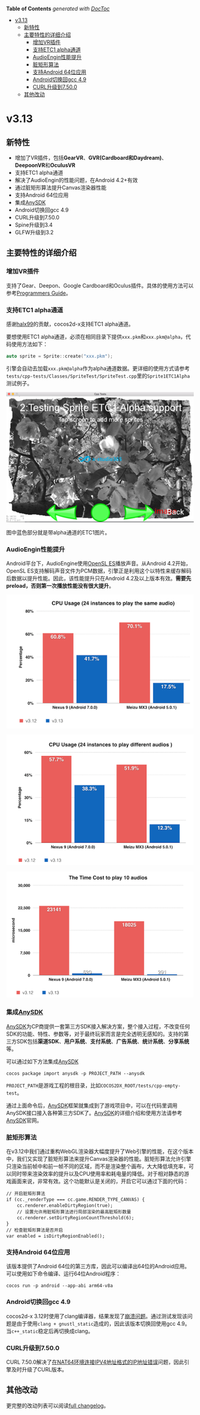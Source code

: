 <!-- START doctoc generated TOC please keep comment here to allow auto update -->
<!-- DON'T EDIT THIS SECTION, INSTEAD RE-RUN doctoc TO UPDATE -->
**Table of Contents**  *generated with [DocToc](https://github.com/thlorenz/doctoc)*

- [v3.13](#v313)
  - [新特性](#%E6%96%B0%E7%89%B9%E6%80%A7)
  - [主要特性的详细介绍](#%E4%B8%BB%E8%A6%81%E7%89%B9%E6%80%A7%E7%9A%84%E8%AF%A6%E7%BB%86%E4%BB%8B%E7%BB%8D)
    - [增加VR插件](#%E5%A2%9E%E5%8A%A0vr%E6%8F%92%E4%BB%B6)
    - [支持ETC1 alpha通道](#%E6%94%AF%E6%8C%81etc1-alpha%E9%80%9A%E9%81%93)
    - [AudioEngin性能提升](#audioengin%E6%80%A7%E8%83%BD%E6%8F%90%E5%8D%87)
    - [脏矩形算法](#%E8%84%8F%E7%9F%A9%E5%BD%A2%E7%AE%97%E6%B3%95)
    - [支持Android 64位应用](#%E6%94%AF%E6%8C%81android-64%E4%BD%8D%E5%BA%94%E7%94%A8)
    - [Android切换回gcc 4.9](#android%E5%88%87%E6%8D%A2%E5%9B%9Egcc-49)
    - [CURL升级到7.50.0](#curl%E5%8D%87%E7%BA%A7%E5%88%B07500)
  - [其他改动](#%E5%85%B6%E4%BB%96%E6%94%B9%E5%8A%A8)

<!-- END doctoc generated TOC please keep comment here to allow auto update -->

# v3.13

## 新特性

* 增加了VR插件，包括**GearVR**、**GVR(Cardboard和Daydream)**、**DeepoonVR**和**OculusVR**
* 支持ETC1 alpha通道
* 解决了AudioEngin的性能问题，在Android 4.2+有效
* 通过脏矩形算法提升Canvas渲染器性能
* 支持Android 64位应用
* 集成[AnySDK][1]
* Android切换回gcc 4.9
* CURL升级到7.50.0
* Spine升级到3.4
* GLFW升级到3.2

## 主要特性的详细介绍

### 增加VR插件

支持了Gear、Deepon、Google Cardboard和Oculus插件。具体的使用方法可以参考[Programmers Guide](http://www.cocos2d-x.org/docs/programmers-guide/vr/index.html)。

### 支持ETC1 alpha通道

感谢[halx99](https://github.com/halx99)的贡献，cocos2d-x支持ETC1 alpha通道。

要想使用ETC1 alpha通道，必须在相同目录下提供`xxx.pkm`和`xxx.pkm@alpha`，代码使用方法如下：

```c++
auto sprite = Sprite::create("xxx.pkm");
```

引擎会自动去加载`xxx.pkm@alpha`作为alpha通道数据。更详细的使用方式请参考`tests/cpp-tests/Classes/SpriteTest/SpriteTest.cpp`里的`Sprite1ETC1Alpha `测试例子。

![](https://raw.githubusercontent.com/minggo/Pictures/master/etc1-alpha.png)

图中蓝色部分就是带alpha通道的ETC1图片。

### AudioEngin性能提升

Android平台下，AudioEngine使用[OpenSL ES](https://developer.android.com/ndk/guides/audio/opensl-for-android.html)播放声音。从Android 4.2开始，OpenSL ES支持解码声音文件为PCM数据，引擎正是利用这个以特性来缓存解码后数据以提升性能。因此，该性能提升只在Android 4.2及以上版本有效。**需要先preload，否则第一次播放性能没有很大提升**。


![](https://raw.githubusercontent.com/minggo/Pictures/master/audio/audio-performance1.png)

![](https://raw.githubusercontent.com/minggo/Pictures/master/audio/audio-performance2.png)

![](https://raw.githubusercontent.com/minggo/Pictures/master/audio/audio-performance3.png)

### 集成[AnySDK][1]

[AnySDK][1]为CP商提供一套第三方SDK接入解决方案，整个接入过程，不改变任何SDK的功能、特性、参数等，对于最终玩家而言是完全透明无感知的。支持的第三方SDK包括**渠道SDK**、**用户系统**、**支付系统**、**广告系统**、**统计系统**、**分享系统**等。

可以通过如下方法集成[AnySDK][1]

```
cocos package import anysdk -p PROJECT_PATH --anysdk
```

`PROJECT_PATH`是游戏工程的根目录，比如`COCOS2DX_ROOT/tests/cpp-empty-test`。

通过上面命令后，[AnySDK][1]框架就集成到了游戏项目中，可以在代码里调用AnySDK接口接入各种第三方SDK了。[AnySDK][1]的详细介绍和使用方法请参考[AnySDK][1]官网。

### 脏矩形算法

在v3.12中我们通过重构WebGL渲染器大幅度提升了Web引擎的性能，在这个版本中，我们又实现了脏矩形算法来提升Canvas渲染器的性能。脏矩形算法允许引擎只渲染当前帧中和前一帧不同的区域，而不是渲染整个画布，大大降低填充率，可以同时带来渲染效率的提升以及CPU使用率和耗电量的降低。对于相对静态的游戏画面来说，非常有效。这个功能默认是关闭的，开启它可以通过下面的代码：

```
// 开启脏矩形算法
if (cc._renderType === cc.game.RENDER_TYPE_CANVAS) {
    cc.renderer.enableDirtyRegion(true);
    // 设置允许用脏矩形算法进行局部渲染的最高脏矩形数量
    cc.renderer.setDirtyRegionCountThreshold(6);
}
// 检查脏矩形算法是否开启
var enabled = isDirtyRegionEnabled();
```

### 支持Android 64位应用

该版本提供了Android 64位的第三方库，因此可以编译出64位的Android应用。可以使用如下命令编译、运行64位Android程序：

```
cocos run -p android --app-abi arm64-v8a
```

### Android切换回gcc 4.9

cocos2d-x 3.12时使用了clang编译器，结果发现了[崩溃问题](https://github.com/cocos2d/cocos2d-x/issues/16244)。通过测试发现该问题是由于使用`clang + gnustl_static`造成的，因此该版本切换回使用gcc 4.9。当`c++_static`稳定后再切换成clang。

### CURL升级到7.50.0

CURL 7.50.0解决了[在NAT64环境连接IPV4地址格式的IP地址错误](https://github.com/curl/curl/issues/863)问题，因此引擎及时升级了CURL版本。

## 其他改动
更完整的改动列表可以阅读[full changelog](https://github.com/cocos2d/cocos2d-x/blob/v3/CHANGELOG)。

[1]: http://www.anysdk.com/

